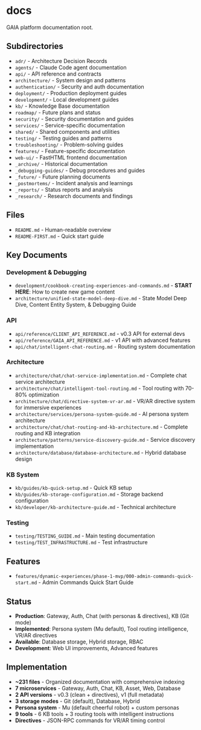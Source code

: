 # docs

GAIA platform documentation root.

## Subdirectories

- `adr/` - Architecture Decision Records
- `agents/` - Claude Code agent documentation  
- `api/` - API reference and contracts
- `architecture/` - System design and patterns
- `authentication/` - Security and auth documentation
- `deployment/` - Production deployment guides
- `development/` - Local development guides
- `kb/` - Knowledge Base documentation
- `roadmap/` - Future plans and status
- `security/` - Security documentation and guides
- `services/` - Service-specific documentation
- `shared/` - Shared components and utilities
- `testing/` - Testing guides and patterns
- `troubleshooting/` - Problem-solving guides
- `features/` - Feature-specific documentation
- `web-ui/` - FastHTML frontend documentation
- `_archive/` - Historical documentation
- `_debugging-guides/` - Debug procedures and guides
- `_future/` - Future planning documents
- `_postmortems/` - Incident analysis and learnings
- `_reports/` - Status reports and analysis
- `_research/` - Research documents and findings

## Files

- `README.md` - Human-readable overview
- `README-FIRST.md` - Quick start guide

## Key Documents

### Development & Debugging
- `development/cookbook-creating-experiences-and-commands.md` - **START HERE**: How to create new game content
- `architecture/unified-state-model-deep-dive.md` - State Model Deep Dive, Content Entity System, & Debugging Guide

### API
- `api/reference/CLIENT_API_REFERENCE.md` - v0.3 API for external devs
- `api/reference/GAIA_API_REFERENCE.md` - v1 API with advanced features
- `api/chat/intelligent-chat-routing.md` - Routing system documentation

### Architecture
- `architecture/chat/chat-service-implementation.md` - Complete chat service architecture
- `architecture/chat/intelligent-tool-routing.md` - Tool routing with 70-80% optimization
- `architecture/chat/directive-system-vr-ar.md` - VR/AR directive system for immersive experiences
- `architecture/services/persona-system-guide.md` - AI persona system architecture
- `architecture/chat/chat-routing-and-kb-architecture.md` - Complete routing and KB integration
- `architecture/patterns/service-discovery-guide.md` - Service discovery implementation
- `architecture/database/database-architecture.md` - Hybrid database design

### KB System
- `kb/guides/kb-quick-setup.md` - Quick KB setup
- `kb/guides/kb-storage-configuration.md` - Storage backend configuration
- `kb/developer/kb-architecture-guide.md` - Technical architecture

### Testing
- `testing/TESTING_GUIDE.md` - Main testing documentation
- `testing/TEST_INFRASTRUCTURE.md` - Test infrastructure

## Features

- `features/dynamic-experiences/phase-1-mvp/000-admin-commands-quick-start.md` - Admin Commands Quick Start Guide

## Status

- **Production**: Gateway, Auth, Chat (with personas & directives), KB (Git mode)
- **Implemented**: Persona system (Mu default), Tool routing intelligence, VR/AR directives
- **Available**: Database storage, Hybrid storage, RBAC
- **Development**: Web UI improvements, Advanced features

## Implementation

- **~231 files** - Organized documentation with comprehensive indexing
- **7 microservices** - Gateway, Auth, Chat, KB, Asset, Web, Database
- **2 API versions** - v0.3 (clean + directives), v1 (full metadata)
- **3 storage modes** - Git (default), Database, Hybrid
- **Persona system** - Mu (default cheerful robot) + custom personas
- **9 tools** - 6 KB tools + 3 routing tools with intelligent instructions
- **Directives** - JSON-RPC commands for VR/AR timing control